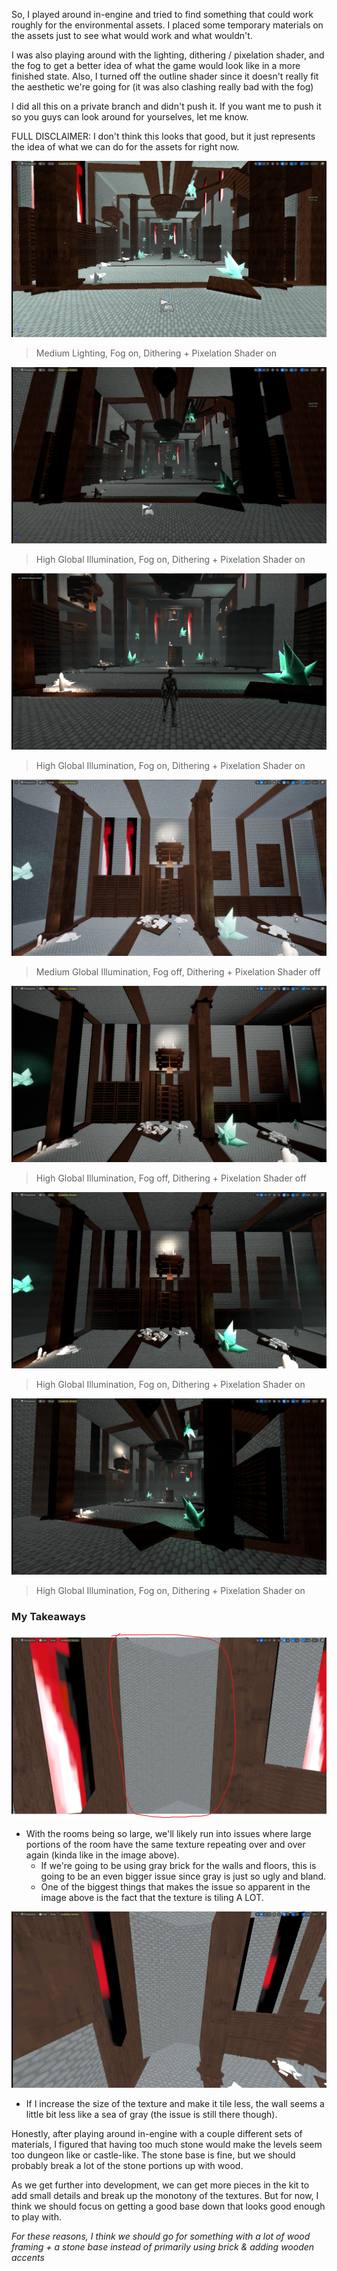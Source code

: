 So, I played around in-engine and tried to find something that could work roughly for the environmental assets. I placed some temporary materials on the assets just to see what would work and what wouldn't.

I was also playing around with the lighting, dithering / pixelation shader, and the fog to get a better idea of what the game would look like in a more finished state. Also, I turned off the outline shader since it doesn't really fit the aesthetic we're going for (it was also clashing really bad with the fog)

I did all this on a private branch and didn't push it. If you want me to push it so you guys can look around for yourselves, let me know.

FULL DISCLAIMER: I don't think this looks that good, but it just represents the idea of what we can do for the assets for right now.

![](<../../../_Meta/Attachments/Pasted image 20250531054050.png>)

> Medium Lighting, Fog on, Dithering + Pixelation Shader on

![](<../../../_Meta/Attachments/Pasted image 20250531053927.png>)

> High Global Illumination, Fog on, Dithering + Pixelation Shader on

![](<../../../_Meta/Attachments/Pasted image 20250531054456.png>)

> High Global Illumination, Fog on, Dithering + Pixelation Shader on

![](<../../../_Meta/Attachments/Pasted image 20250531054640.png>)

> Medium Global Illumination, Fog off, Dithering + Pixelation Shader off

![](<../../../_Meta/Attachments/Pasted image 20250531054616.png>)

> High Global Illumination, Fog off, Dithering + Pixelation Shader off

![](<../../../_Meta/Attachments/Pasted image 20250531054724.png>)

> High Global Illumination, Fog on, Dithering + Pixelation Shader on

![](<../../../_Meta/Attachments/Pasted image 20250531061818.png>)

> High Global Illumination, Fog on, Dithering + Pixelation Shader on

### My Takeaways

![](<../../../_Meta/Attachments/Pasted image 20250531060607.png>)

- With the rooms being so large, we'll likely run into issues where large portions of the room have the same texture repeating over and over again (kinda like in the image above).
	- If we're going to be using gray brick for the walls and floors, this is going to be an even bigger issue since gray is just so ugly and bland.
	- One of the biggest things that makes the issue so apparent in the image above is the fact that the texture is tiling A LOT.

![](<../../../_Meta/Attachments/Pasted image 20250531061204.png>)

- If I increase the size of the texture and make it tile less, the wall seems a little bit less like a sea of gray (the issue is still there though).

Honestly, after playing around in-engine with a couple different sets of materials, I figured that having too much stone would make the levels seem too dungeon like or castle-like. The stone base is fine, but we should probably break a lot of the stone portions up with wood.

As we get further into development, we can get more pieces in the kit to add small details and break up the monotony of the textures. But for now, I think we should focus on getting a good base down that looks good enough to play with.

*For these reasons, I think we should go for something with a lot of wood framing + a stone base instead of primarily using brick & adding wooden accents*
